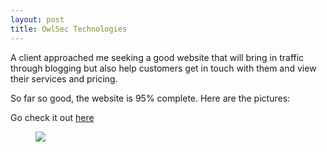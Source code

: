 ```yaml
---
layout: post
title: OwlSec Technologies
---
```

<!-- wp:paragraph -->
<p>A client approached me seeking a good website that will bring in traffic through blogging but also help customers get in touch with them and view their services and pricing. </p>
<!-- /wp:paragraph -->

<!-- wp:paragraph -->
<p>So far so good, the website is 95% complete. Here are the pictures:</p>
<p>Go check it out <a href="https://owlsectechnologies.wordpress.com">here</a>
<!-- /wp:paragraph -->

<!-- wp:image {"align":"wide","id":1954} -->
<figure class="wp-block-image alignwide"><img src="https://ajulusthoughts.files.wordpress.com/2019/07/annotation-2019-07-07-121057.png" class="wp-image-1954" /></figure>
<!-- /wp:image -->
